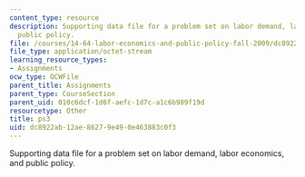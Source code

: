 ```yaml
---
content_type: resource
description: Supporting data file for a problem set on labor demand, labor economics,  and
  public policy.
file: /courses/14-64-labor-economics-and-public-policy-fall-2009/dc8922ab12ae86279e490e463883c0f3_ps3.dta
file_type: application/octet-stream
learning_resource_types:
- Assignments
ocw_type: OCWFile
parent_title: Assignments
parent_type: CourseSection
parent_uid: 010c6dcf-1d6f-aefc-1d7c-a1c6b989f19d
resourcetype: Other
title: ps3
uid: dc8922ab-12ae-8627-9e49-0e463883c0f3
---
```

Supporting data file for a problem set on labor demand, labor economics,  and public policy.

